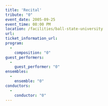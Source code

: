 ```yaml
---
title: 'Recital'
tribute: "0"
event_date: 2005-09-25
event_time: 08:00 PM
location: /facilities/ball-state-university
url: 
ticket_information_url: 
program: 
  -
    composition: "0"
guest_performers: 
  -
    guest_performer: "0"
ensembles: 
  -
    ensemble: "0"
conductors: 
  -
    conductor: "0"
---
```

